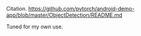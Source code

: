 Citation.
https://github.com/pytorch/android-demo-app/blob/master/ObjectDetection/README.md

Tuned for my own use.
